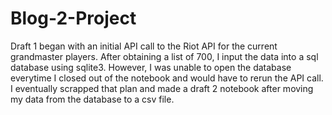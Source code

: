 # Blog-2-Project

Draft 1 began with an initial API call to the Riot API for the current grandmaster players. After obtaining a list of 700, I input the data into a sql database using sqlite3. However, I was unable to open the database everytime I closed out of the notebook and would have to rerun the API call. I eventually scrapped that plan and made a draft 2 notebook after moving my data from the database to a csv file.